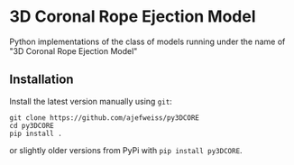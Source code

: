 3D Coronal Rope Ejection Model
========

Python implementations of the class of models running under the name of "3D Coronal Rope Ejection Model"

Installation
------------

Install the latest version manually using `git`:

    git clone https://github.com/ajefweiss/py3DCORE
    cd py3DCORE
    pip install .

or slightly older versions from PyPi with `pip install py3DCORE`.
